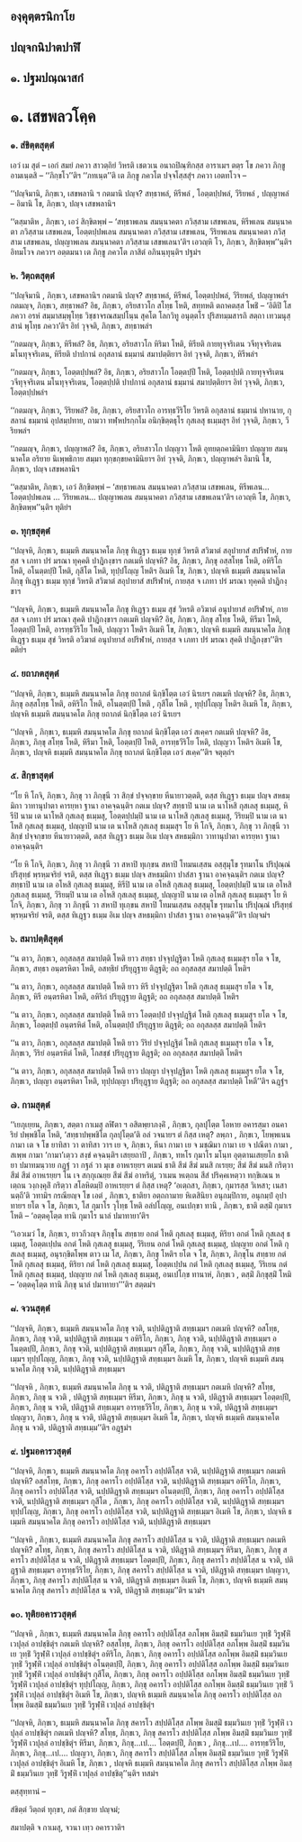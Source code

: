 <h2>องฺคุตฺตรนิกาโย</h2>
<h2>ปญฺจกนิปาตปาฬิ</h2>
<h2>๑. ปฐมปณฺณาสกํ</h2>
<h1>๑. เสขพลวโคฺค</h1>
<h3>๑. สํขิตฺตสุตฺตํ</h3>
<p> เอวํ     เม สุตํ – เอกํ สมยํ ภควา สาวตฺถิยํ วิหรติ เชตวเน อนาถปิณฺฑิกสฺส อาราเมฯ ตตฺร โข ภควา ภิกฺขู อามเนฺตสิ – ‘‘ภิกฺขโว’’ติฯ ‘‘ภทเนฺต’’ติ เต ภิกฺขู ภควโต ปจฺจโสฺสสุํฯ ภควา เอตทโวจ –</p>


<p>‘‘ปญฺจิมานิ, ภิกฺขเว, เสขพลานิ ฯ กตมานิ ปญฺจ? สทฺธาพลํ, หิรีพลํ , โอตฺตปฺปพลํ, วีริยพลํ , ปญฺญาพลํ – อิมานิ โข, ภิกฺขเว, ปญฺจ เสขพลานิฯ</p>


<p>‘‘ตสฺมาติห , ภิกฺขเว, เอวํ สิกฺขิตพฺพํ – ‘สทฺธาพเลน สมนฺนาคตา ภวิสฺสาม เสขพเลน, หิรีพเลน สมนฺนาคตา ภวิสฺสาม เสขพเลน, โอตฺตปฺปพเลน สมนฺนาคตา ภวิสฺสาม เสขพเลน, วีริยพเลน สมนฺนาคตา ภวิสฺสาม เสขพเลน, ปญฺญาพเลน สมนฺนาคตา ภวิสฺสาม เสขพเลนา’ติฯ เอวญฺหิ โว, ภิกฺขเว, สิกฺขิตพฺพ’’นฺติฯ อิทมโวจ ภควาฯ อตฺตมนา เต ภิกฺขู ภควโต ภาสิตํ อภินนฺทุนฺติฯ ปฐมํฯ</p>


<h3>๒. วิตฺถตสุตฺตํ</h3>
<p> ‘‘ปญฺจิมานิ   , ภิกฺขเว, เสขพลานิฯ กตมานิ ปญฺจ? สทฺธาพลํ, หิรีพลํ, โอตฺตปฺปพลํ, วีริยพลํ, ปญฺญาพลํฯ กตมญฺจ, ภิกฺขเว, สทฺธาพลํ? อิธ, ภิกฺขเว, อริยสาวโก สโทฺธ โหติ, สทฺทหติ ตถาคตสฺส โพธิํ – ‘อิติปิ โส ภควา อรหํ สมฺมาสมฺพุโทฺธ วิชฺชาจรณสมฺปโนฺน สุคโต โลกวิทู อนุตฺตโร ปุริสทมฺมสารถิ สตฺถา เทวมนุสฺสานํ พุโทฺธ ภควา’ติฯ อิทํ วุจฺจติ, ภิกฺขเว, สทฺธาพลํฯ</p>


<p>‘‘กตมญฺจ, ภิกฺขเว, หิรีพลํ? อิธ, ภิกฺขเว, อริยสาวโก หิริมา โหติ, หิรียติ กายทุจฺจริเตน วจีทุจฺจริเตน มโนทุจฺจริเตน, หิรียติ ปาปกานํ อกุสลานํ ธมฺมานํ สมาปตฺติยาฯ อิทํ วุจฺจติ, ภิกฺขเว, หิรีพลํฯ</p>


<p>‘‘กตมญฺจ, ภิกฺขเว, โอตฺตปฺปพลํ? อิธ, ภิกฺขเว, อริยสาวโก โอตฺตปฺปี โหติ, โอตฺตปฺปติ กายทุจฺจริเตน วจีทุจฺจริเตน มโนทุจฺจริเตน, โอตฺตปฺปติ ปาปกานํ อกุสลานํ ธมฺมานํ สมาปตฺติยาฯ อิทํ วุจฺจติ, ภิกฺขเว, โอตฺตปฺปพลํฯ</p>


<p>‘‘กตมญฺจ, ภิกฺขเว, วีริยพลํ? อิธ, ภิกฺขเว, อริยสาวโก อารทฺธวีริโย วิหรติ อกุสลานํ ธมฺมานํ ปหานาย, กุสลานํ ธมฺมานํ อุปสมฺปทาย, ถามวา ทฬฺหปรกฺกโม อนิกฺขิตฺตธุโร กุสเลสุ ธเมฺมสุฯ อิทํ วุจฺจติ, ภิกฺขเว, วีริยพลํฯ</p>


<p>‘‘กตมญฺจ, ภิกฺขเว, ปญฺญาพลํ? อิธ, ภิกฺขเว, อริยสาวโก ปญฺญวา โหติ อุทยตฺถคามินิยา  ปญฺญาย สมนฺนาคโต อริยาย นิเพฺพธิกาย สมฺมา ทุกฺขกฺขยคามินิยาฯ อิทํ วุจฺจติ, ภิกฺขเว, ปญฺญาพลํฯ อิมานิ โข, ภิกฺขเว, ปญฺจ เสขพลานิฯ</p>


<p>‘‘ตสฺมาติห, ภิกฺขเว, เอวํ สิกฺขิตพฺพํ  – ‘สทฺธาพเลน สมนฺนาคตา ภวิสฺสาม เสขพเลน, หิรีพเลน… โอตฺตปฺปพเลน … วีริยพเลน… ปญฺญาพเลน สมนฺนาคตา ภวิสฺสาม เสขพเลนา’ติฯ เอวญฺหิ โข, ภิกฺขเว, สิกฺขิตพฺพ’’นฺติฯ ทุติยํฯ</p>


<h3>๓. ทุกฺขสุตฺตํ</h3>
<p> ‘‘ปญฺจหิ, ภิกฺขเว, ธเมฺมหิ สมนฺนาคโต ภิกฺขุ ทิเฎฺฐว ธเมฺม ทุกฺขํ วิหรติ สวิฆาตํ สอุปายาสํ สปริฬาหํ, กายสฺส จ เภทา ปรํ มรณา  ทุคฺคติ ปาฎิกงฺขาฯ กตเมหิ ปญฺจหิ? อิธ, ภิกฺขเว, ภิกฺขุ อสฺสโทฺธ โหติ, อหิริโก โหติ, อโนตฺตปฺปี โหติ, กุสีโต โหติ, ทุปฺปโญฺญ โหติฯ อิเมหิ โข, ภิกฺขเว, ปญฺจหิ ธเมฺมหิ สมนฺนาคโต ภิกฺขุ ทิเฎฺฐว ธเมฺม ทุกฺขํ วิหรติ สวิฆาตํ สอุปายาสํ สปริฬาหํ, กายสฺส จ เภทา ปรํ มรณา ทุคฺคติ ปาฎิกงฺขาฯ</p>


<p>‘‘ปญฺจหิ, ภิกฺขเว, ธเมฺมหิ สมนฺนาคโต ภิกฺขุ ทิเฎฺฐว ธเมฺม สุขํ วิหรติ อวิฆาตํ อนุปายาสํ อปริฬาหํ, กายสฺส จ เภทา ปรํ มรณา สุคติ ปาฎิกงฺขาฯ กตเมหิ ปญฺจหิ? อิธ, ภิกฺขเว, ภิกฺขุ สโทฺธ โหติ, หิรีมา โหติ, โอตฺตปฺปี โหติ, อารทฺธวีริโย โหติ, ปญฺญวา โหติฯ อิเมหิ โข, ภิกฺขเว, ปญฺจหิ ธเมฺมหิ สมนฺนาคโต ภิกฺขุ ทิเฎฺฐว ธเมฺม สุขํ วิหรติ อวิฆาตํ อนุปายาสํ อปริฬาหํ, กายสฺส จ เภทา ปรํ มรณา สุคติ ปาฎิกงฺขา’’ติฯ ตติยํฯ</p>


<h3>๔. ยถาภตสุตฺตํ</h3>
<p> ‘‘ปญฺจหิ, ภิกฺขเว, ธเมฺมหิ สมนฺนาคโต ภิกฺขุ ยถาภตํ นิกฺขิโตฺต เอวํ นิรเยฯ กตเมหิ ปญฺจหิ? อิธ, ภิกฺขเว, ภิกฺขุ อสฺสโทฺธ โหติ, อหิริโก โหติ, อโนตฺตปฺปี โหติ , กุสีโต โหติ , ทุปฺปโญฺญ โหติฯ อิเมหิ โข, ภิกฺขเว, ปญฺจหิ ธเมฺมหิ สมนฺนาคโต ภิกฺขุ ยถาภตํ นิกฺขิโตฺต เอวํ นิรเยฯ</p>


<p>‘‘ปญฺจหิ , ภิกฺขเว, ธเมฺมหิ สมนฺนาคโต ภิกฺขุ ยถาภตํ นิกฺขิโตฺต เอวํ สเคฺคฯ กตเมหิ ปญฺจหิ? อิธ, ภิกฺขเว, ภิกฺขุ สโทฺธ โหติ, หิรีมา โหติ, โอตฺตปฺปี โหติ, อารทฺธวีริโย โหติ, ปญฺญวา โหติฯ อิเมหิ โข, ภิกฺขเว, ปญฺจหิ ธเมฺมหิ สมนฺนาคโต ภิกฺขุ ยถาภตํ นิกฺขิโตฺต เอวํ สเคฺค’’ติฯ จตุตฺถํฯ</p>


<h3>๕. สิกฺขาสุตฺตํ</h3>
<p> ‘‘โย หิ โกจิ, ภิกฺขเว, ภิกฺขุ วา ภิกฺขุนี วา สิกฺขํ ปจฺจกฺขาย หีนายาวตฺตติ, ตสฺส ทิเฎฺฐว  ธเมฺม ปญฺจ สหธมฺมิกา วาทานุปาตา  คารยฺหา ฐานา อาคจฺฉนฺติฯ กตเม ปญฺจ? สทฺธาปิ นาม เต นาโหสิ กุสเลสุ ธเมฺมสุ, หิรีปิ นาม เต นาโหสิ กุสเลสุ ธเมฺมสุ, โอตฺตปฺปมฺปิ  นาม เต นาโหสิ กุสเลสุ ธเมฺมสุ, วีริยมฺปิ นาม เต นาโหสิ กุสเลสุ ธเมฺมสุ, ปญฺญาปิ นาม เต นาโหสิ กุสเลสุ ธเมฺมสุฯ โย หิ โกจิ, ภิกฺขเว, ภิกฺขุ วา ภิกฺขุนี วา สิกฺขํ ปจฺจกฺขาย หีนายาวตฺตติ, ตสฺส ทิเฎฺฐว ธเมฺม อิเม ปญฺจ สหธมฺมิกา วาทานุปาตา คารยฺหา ฐานา อาคจฺฉนฺติฯ</p>


<p>‘‘โย หิ โกจิ, ภิกฺขเว, ภิกฺขุ วา ภิกฺขุนี วา สหาปิ ทุเกฺขน สหาปิ โทมนเสฺสน อสฺสุมุโข  รุทมาโน ปริปุณฺณํ ปริสุทฺธํ พฺรหฺมจริยํ จรติ, ตสฺส ทิเฎฺฐว ธเมฺม ปญฺจ สหธมฺมิกา ปาสํสา ฐานา  อาคจฺฉนฺติฯ กตเม  ปญฺจ? สทฺธาปิ นาม เต อโหสิ กุสเลสุ ธเมฺมสุ, หิรีปิ นาม เต อโหสิ กุสเลสุ ธเมฺมสุ, โอตฺตปฺปมฺปิ นาม เต อโหสิ กุสเลสุ ธเมฺมสุ, วีริยมฺปิ นาม เต อโหสิ กุสเลสุ ธเมฺมสุ, ปญฺญาปิ นาม เต อโหสิ กุสเลสุ ธเมฺมสุฯ โย หิ โกจิ, ภิกฺขเว, ภิกฺขุ วา ภิกฺขุนี วา สหาปิ ทุเกฺขน สหาปิ โทมนเสฺสน อสฺสุมุโข รุทมาโน ปริปุณฺณํ ปริสุทฺธํ พฺรหฺมจริยํ จรติ, ตสฺส ทิเฎฺฐว  ธเมฺม อิเม ปญฺจ สหธมฺมิกา ปาสํสา ฐานา อาคจฺฉนฺตี’’ติฯ ปญฺจมํฯ</p>


<h3>๖. สมาปตฺติสุตฺตํ</h3>
<p> ‘‘น  ตาว, ภิกฺขเว, อกุสลสฺส สมาปตฺติ โหติ ยาว สทฺธา ปจฺจุปฎฺฐิตา โหติ กุสเลสุ ธเมฺมสุฯ ยโต จ โข, ภิกฺขเว, สทฺธา อนฺตรหิตา โหติ, อสทฺธิยํ ปริยุฎฺฐาย ติฎฺฐติ; อถ อกุสลสฺส สมาปตฺติ โหติฯ</p>


<p>‘‘น ตาว, ภิกฺขเว, อกุสลสฺส สมาปตฺติ โหติ ยาว หิรี ปจฺจุปฎฺฐิตา โหติ กุสเลสุ ธเมฺมสุฯ ยโต จ โข, ภิกฺขเว, หิรี อนฺตรหิตา โหติ, อหิริกํ ปริยุฎฺฐาย ติฎฺฐติ; อถ อกุสลสฺส สมาปตฺติ โหติฯ</p>


<p>‘‘น ตาว, ภิกฺขเว, อกุสลสฺส สมาปตฺติ โหติ ยาว โอตฺตปฺปํ ปจฺจุปฎฺฐิตํ โหติ กุสเลสุ ธเมฺมสุฯ ยโต จ โข, ภิกฺขเว, โอตฺตปฺปํ อนฺตรหิตํ โหติ, อโนตฺตปฺปํ ปริยุฎฺฐาย ติฎฺฐติ; อถ อกุสลสฺส สมาปตฺติ โหติฯ</p>


<p>‘‘น  ตาว, ภิกฺขเว, อกุสลสฺส สมาปตฺติ โหติ ยาว วีริยํ ปจฺจุปฎฺฐิตํ โหติ กุสเลสุ ธเมฺมสุฯ ยโต จ โข, ภิกฺขเว, วีริยํ อนฺตรหิตํ โหติ, โกสชฺชํ  ปริยุฎฺฐาย ติฎฺฐติ; อถ อกุสลสฺส สมาปตฺติ โหติฯ</p>


<p>‘‘น ตาว, ภิกฺขเว, อกุสลสฺส สมาปตฺติ โหติ ยาว ปญฺญา ปจฺจุปฎฺฐิตา โหติ กุสเลสุ ธเมฺมสุฯ ยโต จ โข, ภิกฺขเว, ปญฺญา อนฺตรหิตา โหติ, ทุปฺปญฺญา  ปริยุฎฺฐาย ติฎฺฐติ; อถ อกุสลสฺส สมาปตฺติ โหตี’’ติฯ ฉฎฺฐํฯ</p>


<h3>๗. กามสุตฺตํ</h3>
<p> ‘‘เยภุเยฺยน, ภิกฺขเว, สตฺตา กาเมสุ ลฬิตา ฯ อสิตพฺยาภงฺคิํ , ภิกฺขเว, กุลปุโตฺต โอหาย อคารสฺมา อนคาริยํ ปพฺพชิโต โหติ, ‘สทฺธาปพฺพชิโต กุลปุโตฺต’ติ อลํ วจนายฯ ตํ กิสฺส เหตุ? ลพฺภา , ภิกฺขเว, โยพฺพเนน กามา เต จ โข ยาทิสา วา ตาทิสา วาฯ เย จ, ภิกฺขเว, หีนา กามา เย จ มชฺฌิมา กามา เย จ ปณีตา กามา , สเพฺพ กามา ‘กามา’เตฺวว สงฺขํ คจฺฉนฺติฯ เสยฺยถาปิ , ภิกฺขเว, ทหโร กุมาโร มโนฺท อุตฺตานเสยฺยโก ธาติยา ปมาทมนฺวาย กฎฺฐํ วา กฐลํ  วา มุเข อาหเรยฺยฯ ตเมนํ ธาติ สีฆํ สีฆํ  มนสิ กเรยฺย; สีฆํ สีฆํ มนสิ กริตฺวา สีฆํ สีฆํ อาหเรยฺยฯ โน เจ สกฺกุเณยฺย สีฆํ สีฆํ อาหริตุํ, วาเมน หเตฺถน สีสํ ปริคฺคเหตฺวา ทกฺขิเณน หเตฺถน วงฺกงฺคุลิํ กริตฺวา สโลหิตมฺปิ อาหเรยฺยฯ ตํ กิสฺส เหตุ? ‘อเตฺถสา, ภิกฺขเว, กุมารสฺส วิเหสา; เนสา นตฺถี’ติ วทามิฯ กรณียญฺจ โข เอตํ , ภิกฺขเว, ธาติยา อตฺถกามาย หิเตสินิยา อนุกมฺปิกาย, อนุกมฺปํ อุปาทายฯ ยโต จ โข, ภิกฺขเว, โส กุมาโร วุโทฺธ  โหติ อลํปโญฺญ, อนเปกฺขา ทานิ , ภิกฺขเว, ธาติ ตสฺมิํ กุมาเร โหติ – ‘อตฺตคุโตฺต ทานิ กุมาโร นาลํ ปมาทายา’ติฯ</p>


<p>‘‘เอวเมวํ โข, ภิกฺขเว, ยาวกีวญฺจ ภิกฺขุโน สทฺธาย อกตํ โหติ กุสเลสุ ธเมฺมสุ, หิริยา อกตํ โหติ กุสเลสุ ธเมฺมสุ, โอตฺตเปฺปน อกตํ โหติ กุสเลสุ ธเมฺมสุ, วีริเยน อกตํ โหติ  กุสเลสุ ธเมฺมสุ, ปญฺญาย อกตํ โหติ กุสเลสุ ธเมฺมสุ, อนุรกฺขิตโพฺพ ตาว เม โส, ภิกฺขเว, ภิกฺขุ โหติฯ ยโต จ โข, ภิกฺขเว, ภิกฺขุโน สทฺธาย กตํ โหติ กุสเลสุ ธเมฺมสุ, หิริยา กตํ โหติ กุสเลสุ ธเมฺมสุ, โอตฺตเปฺปน กตํ โหติ กุสเลสุ ธเมฺมสุ, วีริเยน กตํ โหติ กุสเลสุ ธเมฺมสุ, ปญฺญาย กตํ โหติ กุสเลสุ ธเมฺมสุ, อนเปโกฺข ทานาหํ, ภิกฺขเว , ตสฺมิํ ภิกฺขุสฺมิํ โหมิ – ‘อตฺตคุโตฺต ทานิ ภิกฺขุ นาลํ ปมาทายา’’’ติฯ สตฺตมํฯ</p>


<h3>๘. จวนสุตฺตํ</h3>
<p> ‘‘ปญฺจหิ, ภิกฺขเว, ธเมฺมหิ สมนฺนาคโต ภิกฺขุ จวติ, นปฺปติฎฺฐาติ สทฺธเมฺมฯ กตเมหิ ปญฺจหิ? อสโทฺธ, ภิกฺขเว, ภิกฺขุ จวติ, นปฺปติฎฺฐาติ สทฺธเมฺม ฯ อหิริโก, ภิกฺขเว, ภิกฺขุ จวติ, นปฺปติฎฺฐาติ สทฺธเมฺมฯ อโนตฺตปฺปี, ภิกฺขเว, ภิกฺขุ จวติ, นปฺปติฎฺฐาติ สทฺธเมฺมฯ กุสีโต, ภิกฺขเว, ภิกฺขุ จวติ, นปฺปติฎฺฐาติ สทฺธเมฺมฯ ทุปฺปโญฺญ, ภิกฺขเว, ภิกฺขุ จวติ, นปฺปติฎฺฐาติ สทฺธเมฺมฯ อิเมหิ โข, ภิกฺขเว, ปญฺจหิ ธเมฺมหิ สมนฺนาคโต ภิกฺขุ จวติ, นปฺปติฎฺฐาติ สทฺธเมฺมฯ</p>


<p>‘‘ปญฺจหิ , ภิกฺขเว, ธเมฺมหิ สมนฺนาคโต ภิกฺขุ น จวติ, ปติฎฺฐาติ สทฺธเมฺมฯ กตเมหิ ปญฺจหิ? สโทฺธ, ภิกฺขเว, ภิกฺขุ น จวติ , ปติฎฺฐาติ สทฺธเมฺมฯ หิรีมา, ภิกฺขเว, ภิกฺขุ น จวติ, ปติฎฺฐาติ สทฺธเมฺมฯ โอตฺตปฺปี, ภิกฺขเว, ภิกฺขุ น จวติ, ปติฎฺฐาติ สทฺธเมฺมฯ อารทฺธวีริโย, ภิกฺขเว, ภิกฺขุ น จวติ, ปติฎฺฐาติ สทฺธเมฺมฯ ปญฺญวา, ภิกฺขเว, ภิกฺขุ น จวติ, ปติฎฺฐาติ สทฺธเมฺมฯ อิเมหิ โข, ภิกฺขเว, ปญฺจหิ ธเมฺมหิ สมนฺนาคโต ภิกฺขุ น จวติ, ปติฎฺฐาติ สทฺธเมฺม’’ติฯ อฎฺฐมํฯ</p>


<h3>๙. ปฐมอคารวสุตฺตํ</h3>
<p> ‘‘ปญฺจหิ, ภิกฺขเว, ธเมฺมหิ สมนฺนาคโต ภิกฺขุ อคารโว อปฺปติโสฺส จวติ, นปฺปติฎฺฐาติ สทฺธเมฺมฯ กตเมหิ ปญฺจหิ? อสฺสโทฺธ, ภิกฺขเว, ภิกฺขุ อคารโว อปฺปติโสฺส จวติ, นปฺปติฎฺฐาติ สทฺธเมฺมฯ อหิริโก, ภิกฺขเว, ภิกฺขุ อคารโว อปฺปติโสฺส จวติ, นปฺปติฎฺฐาติ สทฺธเมฺมฯ อโนตฺตปฺปี, ภิกฺขเว, ภิกฺขุ อคารโว อปฺปติโสฺส จวติ, นปฺปติฎฺฐาติ สทฺธเมฺมฯ กุสีโต , ภิกฺขเว, ภิกฺขุ อคารโว อปฺปติโสฺส จวติ, นปฺปติฎฺฐาติ สทฺธเมฺมฯ ทุปฺปโญฺญ, ภิกฺขเว, ภิกฺขุ อคารโว อปฺปติโสฺส จวติ, นปฺปติฎฺฐาติ สทฺธเมฺมฯ อิเมหิ โข, ภิกฺขเว, ปญฺจหิ ธเมฺมหิ สมนฺนาคโต ภิกฺขุ อคารโว อปฺปติโสฺส จวติ, นปฺปติฎฺฐาติ สทฺธเมฺมฯ</p>


<p>‘‘ปญฺจหิ , ภิกฺขเว, ธเมฺมหิ สมนฺนาคโต ภิกฺขุ สคารโว สปฺปติโสฺส น จวติ, ปติฎฺฐาติ สทฺธเมฺมฯ กตเมหิ ปญฺจหิ? สโทฺธ, ภิกฺขเว, ภิกฺขุ สคารโว สปฺปติโสฺส น จวติ, ปติฎฺฐาติ สทฺธเมฺมฯ หิริมา, ภิกฺขเว, ภิกฺขุ สคารโว สปฺปติโสฺส น จวติ, ปติฎฺฐาติ สทฺธเมฺมฯ โอตฺตปฺปี, ภิกฺขเว, ภิกฺขุ สคารโว สปฺปติโสฺส  น จวติ, ปติฎฺฐาติ สทฺธเมฺมฯ อารทฺธวีริโย, ภิกฺขเว, ภิกฺขุ สคารโว สปฺปติโสฺส น จวติ, ปติฎฺฐาติ สทฺธเมฺมฯ ปญฺญวา, ภิกฺขเว, ภิกฺขุ สคารโว สปฺปติโสฺส น จวติ, ปติฎฺฐาติ สทฺธเมฺมฯ อิเมหิ โข, ภิกฺขเว, ปญฺจหิ ธเมฺมหิ สมนฺนาคโต ภิกฺขุ สคารโว สปฺปติโสฺส น จวติ, ปติฎฺฐาติ สทฺธเมฺม’’ติฯ นวมํฯ</p>


<h3>๑๐. ทุติยอคารวสุตฺตํ</h3>
<p> ‘‘ปญฺจหิ , ภิกฺขเว, ธเมฺมหิ สมนฺนาคโต ภิกฺขุ อคารโว อปฺปติโสฺส อภโพฺพ อิมสฺมิํ ธมฺมวินเย วุทฺธิํ วิรูฬฺหิํ เวปุลฺลํ อาปชฺชิตุํฯ กตเมหิ ปญฺจหิ? อสฺสโทฺธ, ภิกฺขเว, ภิกฺขุ อคารโว อปฺปติโสฺส อภโพฺพ อิมสฺมิํ ธมฺมวินเย วุทฺธิํ วิรูฬฺหิํ เวปุลฺลํ อาปชฺชิตุํฯ อหิริโก, ภิกฺขเว, ภิกฺขุ อคารโว อปฺปติโสฺส อภโพฺพ อิมสฺมิํ ธมฺมวินเย วุทฺธิํ วิรูฬฺหิํ เวปุลฺลํ อาปชฺชิตุํฯ อโนตฺตปฺปี, ภิกฺขเว, ภิกฺขุ อคารโว อปฺปติโสฺส อภโพฺพ อิมสฺมิํ ธมฺมวินเย วุทฺธิํ วิรูฬฺหิํ เวปุลฺลํ อาปชฺชิตุํฯ กุสีโต, ภิกฺขเว, ภิกฺขุ อคารโว อปฺปติโสฺส อภโพฺพ อิมสฺมิํ ธมฺมวินเย วุทฺธิํ วิรูฬฺหิํ เวปุลฺลํ อาปชฺชิตุํฯ ทุปฺปโญฺญ, ภิกฺขเว, ภิกฺขุ อคารโว อปฺปติโสฺส อภโพฺพ อิมสฺมิํ ธมฺมวินเย วุทฺธิํ วิรูฬฺหิํ เวปุลฺลํ อาปชฺชิตุํฯ อิเมหิ โข, ภิกฺขเว, ปญฺจหิ ธเมฺมหิ สมนฺนาคโต ภิกฺขุ อคารโว อปฺปติโสฺส อภโพฺพ อิมสฺมิํ ธมฺมวินเย วุทฺธิํ วิรูฬฺหิํ เวปุลฺลํ อาปชฺชิตุํฯ</p>


<p>‘‘ปญฺจหิ, ภิกฺขเว, ธเมฺมหิ สมนฺนาคโต ภิกฺขุ สคารโว สปฺปติโสฺส ภโพฺพ อิมสฺมิํ ธมฺมวินเย วุทฺธิํ วิรูฬฺหิํ เวปุลฺลํ อาปชฺชิตุํฯ กตเมหิ ปญฺจหิ? สโทฺธ, ภิกฺขเว, ภิกฺขุ สคารโว สปฺปติโสฺส ภโพฺพ อิมสฺมิํ ธมฺมวินเย  วุทฺธิํ วิรูฬฺหิํ เวปุลฺลํ อาปชฺชิตุํฯ หิรีมา, ภิกฺขเว, ภิกฺขุ…เป.… โอตฺตปฺปี, ภิกฺขเว , ภิกฺขุ…เป.… อารทฺธวีริโย, ภิกฺขเว, ภิกฺขุ…เป.… ปญฺญวา, ภิกฺขเว, ภิกฺขุ สคารโว สปฺปติโสฺส ภโพฺพ อิมสฺมิํ ธมฺมวินเย วุทฺธิํ วิรูฬฺหิํ เวปุลฺลํ อาปชฺชิตุํฯ อิเมหิ โข, ภิกฺขเว , ปญฺจหิ ธเมฺมหิ สมนฺนาคโต ภิกฺขุ สคารโว สปฺปติโสฺส ภโพฺพ อิมสฺมิํ ธมฺมวินเย วุทฺธิํ วิรูฬฺหิํ เวปุลฺลํ อาปชฺชิตุ’’นฺติฯ ทสมํฯ</p>

</p>


<p>ตสฺสุทฺทานํ –</p>


<p>
สํขิตฺตํ วิตฺถตํ ทุกฺขา, ภตํ สิกฺขาย ปญฺจมํ;  
  
สมาปตฺติ จ กาเมสุ, จวนา เทฺว อคารวาติฯ  
</p>
  
  
  
  
  